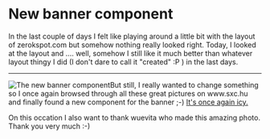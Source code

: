 # New banner component

<p>In the last couple of days I felt like playing around a little bit with the layout of zerokspot.com but somehow nothing really looked right. Today, I looked at the layout and .... well, somehow I still like it much better than whatever layout thingy I did (I don't dare to call it "created" :P ) in the last days.</p>

-------------------------------



<p><img src="http://zerokspot.com/uploads/zakopane9.small.jpg" alt="The new banner component" class="left"/>But still, I really wanted to change something so I once again browsed through all these great pictures on www.sxc.hu and finally found a new component for the banner ;-) <a href="http://www.sxc.hu/browse.phtml?f=view&id=174801">It's once again icy.</a></p>



<p>On this occation I also want to thank wuevita who made this amazing photo. Thank you very much :-)</p>

